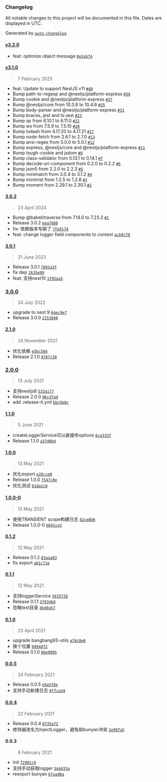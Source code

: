 ### Changelog

All notable changes to this project will be documented in this file. Dates are displayed in UTC.

Generated by [`auto-changelog`](https://github.com/CookPete/auto-changelog).

#### [v3.2.0](https://github.com/bangbang93/nestjs-bunyan/compare/v3.1.0...v3.2.0)

- feat: optimize object message [`0e2eb74`](https://github.com/bangbang93/nestjs-bunyan/commit/0e2eb747a504d621166a5ccc2876281a598be5d9)

#### [v3.1.0](https://github.com/bangbang93/nestjs-bunyan/compare/3.0.2...v3.1.0)

> 7 February 2025

- feat: Update to support NestJS v11 [`#40`](https://github.com/bangbang93/nestjs-bunyan/pull/40)
- Bump path-to-regexp and @nestjs/platform-express [`#39`](https://github.com/bangbang93/nestjs-bunyan/pull/39)
- Bump cookie and @nestjs/platform-express [`#37`](https://github.com/bangbang93/nestjs-bunyan/pull/37)
- Bump @nestjs/core from 10.3.8 to 10.4.6 [`#35`](https://github.com/bangbang93/nestjs-bunyan/pull/35)
- Bump body-parser and @nestjs/platform-express [`#31`](https://github.com/bangbang93/nestjs-bunyan/pull/31)
- Bump braces, jest and ts-jest [`#23`](https://github.com/bangbang93/nestjs-bunyan/pull/23)
- Bump qs from 6.10.1 to 6.11.0 [`#22`](https://github.com/bangbang93/nestjs-bunyan/pull/22)
- Bump ws from 7.5.9 to 7.5.10 [`#20`](https://github.com/bangbang93/nestjs-bunyan/pull/20)
- Bump lodash from 4.17.20 to 4.17.21 [`#17`](https://github.com/bangbang93/nestjs-bunyan/pull/17)
- Bump node-fetch from 2.6.1 to 2.7.0 [`#13`](https://github.com/bangbang93/nestjs-bunyan/pull/13)
- Bump ansi-regex from 5.0.0 to 5.0.1 [`#12`](https://github.com/bangbang93/nestjs-bunyan/pull/12)
- Bump express, @nestjs/core and @nestjs/platform-express [`#11`](https://github.com/bangbang93/nestjs-bunyan/pull/11)
- Bump tough-cookie and jsdom [`#8`](https://github.com/bangbang93/nestjs-bunyan/pull/8)
- Bump class-validator from 0.13.1 to 0.14.1 [`#7`](https://github.com/bangbang93/nestjs-bunyan/pull/7)
- Bump decode-uri-component from 0.2.0 to 0.2.2 [`#6`](https://github.com/bangbang93/nestjs-bunyan/pull/6)
- Bump json5 from 2.2.0 to 2.2.3 [`#5`](https://github.com/bangbang93/nestjs-bunyan/pull/5)
- Bump minimatch from 3.0.4 to 3.1.2 [`#4`](https://github.com/bangbang93/nestjs-bunyan/pull/4)
- Bump minimist from 1.2.5 to 1.2.8 [`#3`](https://github.com/bangbang93/nestjs-bunyan/pull/3)
- Bump moment from 2.29.1 to 2.30.1 [`#2`](https://github.com/bangbang93/nestjs-bunyan/pull/2)

#### [3.0.2](https://github.com/bangbang93/nestjs-bunyan/compare/3.0.1...3.0.2)

> 23 April 2024

- Bump @babel/traverse from 7.14.0 to 7.23.2 [`#1`](https://github.com/bangbang93/nestjs-bunyan/pull/1)
- Release 3.0.2 [`eea7680`](https://github.com/bangbang93/nestjs-bunyan/commit/eea76806d522c3709619c6709229d5c76e03438f)
- fix: 依赖版本写砸了 [`7fe9174`](https://github.com/bangbang93/nestjs-bunyan/commit/7fe9174612794eed7385d8561f2780feca7d168c)
- feat: change logger field components to context [`acb9cf8`](https://github.com/bangbang93/nestjs-bunyan/commit/acb9cf84f3c1887dea878dc09b24ee3d896eb7e6)

#### [3.0.1](https://github.com/bangbang93/nestjs-bunyan/compare/3.0.0...3.0.1)

> 21 June 2023

- Release 3.0.1 [`7892a3f`](https://github.com/bangbang93/nestjs-bunyan/commit/7892a3f4aa1ef2f91263b521bc3c47a3dc9f8fde)
- fix dep [`2635e99`](https://github.com/bangbang93/nestjs-bunyan/commit/2635e9936ee5802b8b53220b98e8ec1ec9e0b707)
- feat: 支持nest10 [`1f95aa3`](https://github.com/bangbang93/nestjs-bunyan/commit/1f95aa3a5f223b8f7d90a82f66b541f5b4ac9693)

### [3.0.0](https://github.com/bangbang93/nestjs-bunyan/compare/2.1.0...3.0.0)

> 24 July 2022

- upgrade to nest 9 [`64ec9e7`](https://github.com/bangbang93/nestjs-bunyan/commit/64ec9e72bfbf5476ae07a78d74e8de528d242703)
- Release 3.0.0 [`2153840`](https://github.com/bangbang93/nestjs-bunyan/commit/215384025fe9925f533a02c4d63c6802169492dd)

#### [2.1.0](https://github.com/bangbang93/nestjs-bunyan/compare/2.0.0...2.1.0)

> 24 November 2021

- 优化依赖 [`e5bc566`](https://github.com/bangbang93/nestjs-bunyan/commit/e5bc56623656b0c685c0a83e01963ba2475fafc3)
- Release 2.1.0 [`9767c38`](https://github.com/bangbang93/nestjs-bunyan/commit/9767c38898dfb3c2bc7e2b44c74344c6159ec244)

### [2.0.0](https://github.com/bangbang93/nestjs-bunyan/compare/1.1.0...2.0.0)

> 13 July 2021

- 支持nestjs8 [`533a177`](https://github.com/bangbang93/nestjs-bunyan/commit/533a17735ce1fbe746b8742630d6efcb1a5a6fa9)
- Release 2.0.0 [`96cd7ad`](https://github.com/bangbang93/nestjs-bunyan/commit/96cd7ad28e216c380a525673ed8809112325ae71)
- add .release-it.yml [`bbc9a0c`](https://github.com/bangbang93/nestjs-bunyan/commit/bbc9a0c0ace5732cc55ea8a9190963cf2f178405)

#### [1.1.0](https://github.com/bangbang93/nestjs-bunyan/compare/1.0.0...1.1.0)

> 5 June 2021

- createLoggerService可以直接传options [`6ce333f`](https://github.com/bangbang93/nestjs-bunyan/commit/6ce333f18441e3457107f4f30479a00d9f0bbaff)
- Release 1.1.0 [`a37d0b4`](https://github.com/bangbang93/nestjs-bunyan/commit/a37d0b44fdcfbf219076d0c68818ea7807a3cdd4)

#### [1.0.0](https://github.com/bangbang93/nestjs-bunyan/compare/1.0.0-0...1.0.0)

> 13 May 2021

- 优化export [`e26cce0`](https://github.com/bangbang93/nestjs-bunyan/commit/e26cce0ca248c18176ae4517539b7a257337ccd9)
- Release 1.0.0 [`7547c8e`](https://github.com/bangbang93/nestjs-bunyan/commit/7547c8ed0692b9863cf3bb370177f30266f8003b)
- 优化测试 [`61da1c0`](https://github.com/bangbang93/nestjs-bunyan/commit/61da1c0d7c5b4bee4841e6d1e070a1cbd1ab2828)

#### [1.0.0-0](https://github.com/bangbang93/nestjs-bunyan/compare/0.1.2...1.0.0-0)

> 13 May 2021

- 使用TRANSIENT scope构建日志 [`42ce8b6`](https://github.com/bangbang93/nestjs-bunyan/commit/42ce8b661656fbff9431b2df835a59eb83f682d2)
- Release 1.0.0-0 [`b841ce2`](https://github.com/bangbang93/nestjs-bunyan/commit/b841ce2533e716d560e09a45021f2d000ae20aeb)

#### [0.1.2](https://github.com/bangbang93/nestjs-bunyan/compare/0.1.1...0.1.2)

> 12 May 2021

- Release 0.1.2 [`83aaa83`](https://github.com/bangbang93/nestjs-bunyan/commit/83aaa83b587e2e088f5623ce91c1f98f8ddf5e4c)
- fix export [`a01c71e`](https://github.com/bangbang93/nestjs-bunyan/commit/a01c71e6caaae29affceac9f18bc753191d8ce3d)

#### [0.1.1](https://github.com/bangbang93/nestjs-bunyan/compare/0.1.0...0.1.1)

> 12 May 2021

- 支持loggerService [`583572b`](https://github.com/bangbang93/nestjs-bunyan/commit/583572b082130edc2c739c980f2b28c5c5deb1fb)
- Release 0.1.1 [`3f834b8`](https://github.com/bangbang93/nestjs-bunyan/commit/3f834b85f224726fb033aba40538dc9d34762d61)
- 忽略test目录 [`4b49a57`](https://github.com/bangbang93/nestjs-bunyan/commit/4b49a57b151c681a64dbec3635a7a6ef6685e464)

#### [0.1.0](https://github.com/bangbang93/nestjs-bunyan/compare/0.0.5...0.1.0)

> 23 April 2021

- upgrade bangbang93-utils [`a7dc8e8`](https://github.com/bangbang93/nestjs-bunyan/commit/a7dc8e8d9f44c42f10ab473273d559d66b78d254)
- 换个位置 [`0d94d72`](https://github.com/bangbang93/nestjs-bunyan/commit/0d94d72bb5252cfa1cbda9da56d2f00567f56c14)
- Release 0.1.0 [`86e0095`](https://github.com/bangbang93/nestjs-bunyan/commit/86e009552a5a831f78b8c3ae0a1ed4d3ead36807)

#### [0.0.5](https://github.com/bangbang93/nestjs-bunyan/compare/0.0.4...0.0.5)

> 24 February 2021

- Release 0.0.5 [`e9a5f8e`](https://github.com/bangbang93/nestjs-bunyan/commit/e9a5f8ed6303be4d3a83ecca28f3d22c398a8943)
- 支持手动新建日志 [`8ffca34`](https://github.com/bangbang93/nestjs-bunyan/commit/8ffca34a97247c9bb72830471f68819a3a744f4c)

#### [0.0.4](https://github.com/bangbang93/nestjs-bunyan/compare/0.0.3...0.0.4)

> 22 February 2021

- Release 0.0.4 [`0735af2`](https://github.com/bangbang93/nestjs-bunyan/commit/0735af29adcd52875415dfa71209b7d73efd02de)
- 修饰器改名为InjectLogger，避免和bunyan冲突 [`2e997a5`](https://github.com/bangbang93/nestjs-bunyan/commit/2e997a54bfc979df487e5b67f613a171a8bc5305)

#### 0.0.3

> 8 February 2021

- init [`f2901c9`](https://github.com/bangbang93/nestjs-bunyan/commit/f2901c942a9b88cbb9787172d2ded88bb61a665a)
- 支持手动获取logger [`544433a`](https://github.com/bangbang93/nestjs-bunyan/commit/544433ad313fa5c23d1cef5321cf6d8531b2321a)
- reexport bunyan [`6faad8a`](https://github.com/bangbang93/nestjs-bunyan/commit/6faad8a9cc0b6c043cc133207d70a58c46bb0125)
